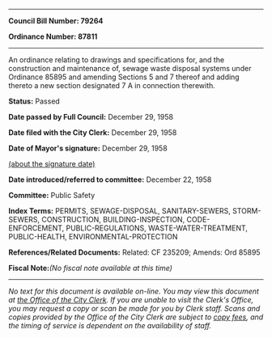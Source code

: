

********

**Council Bill Number: 79264**
   
**Ordinance Number: 87811**
********

 An ordinance relating to drawings and specifications for, and the construction and maintenance of, sewage waste disposal systems under Ordinance 85895 and amending Sections 5 and 7 thereof and adding thereto a new section designated 7 A in connection therewith.

**Status:** Passed
   
**Date passed by Full Council:** December 29, 1958
   
**Date filed with the City Clerk:** December 29, 1958
   
**Date of Mayor's signature:** December 29, 1958
   
[(about the signature date)](/~public/approvaldate.htm)
   
   
   
**Date introduced/referred to committee:** December 22, 1958
   
**Committee:** Public Safety
   
   
**Index Terms:** PERMITS, SEWAGE-DISPOSAL, SANITARY-SEWERS, STORM-SEWERS, CONSTRUCTION, BUILDING-INSPECTION, CODE-ENFORCEMENT, PUBLIC-REGULATIONS, WASTE-WATER-TREATMENT, PUBLIC-HEALTH, ENVIRONMENTAL-PROTECTION

**References/Related Documents:** Related: CF 235209; Amends: Ord 85895

**Fiscal Note:**_(No fiscal note available at this time)_
********

_No text for this document is available on-line. You may view this document at [the Office of the City Clerk](http://www.seattle.gov/leg/clerk/contactUs.htm). If you are unable to visit the Clerk's Office, you may request a copy or scan be made for you by Clerk staff. Scans and copies provided by the Office of the City Clerk are subject to [copy fees](http://clerk.seattle.gov/~public/clerkfees.htm), and the timing of service is dependent on the availability of staff._

